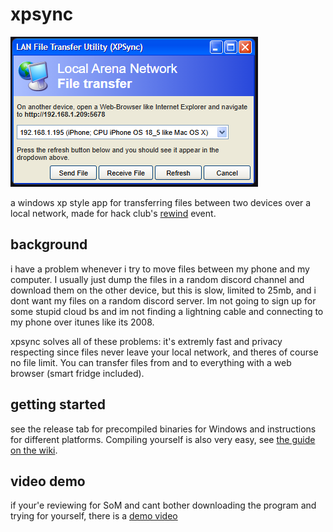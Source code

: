 # xpsync
![program screenshot](https://raw.githubusercontent.com/axellse/xpsync/refs/heads/main/screenshot.png)

a windows xp style app for transferring files between two devices over a local network, made for hack club's [rewind](https://rewind.hackclub.com/) event.
## background
i have a problem whenever i try to move files between my phone and my computer. I usually just dump the files in a random discord channel and download them on the other device, but this is slow, limited to 25mb, and i dont want my files on a random discord server. Im not going to sign up for some stupid cloud bs and im not finding a lightning cable and connecting to my phone over itunes like its 2008.

xpsync solves all of these problems: it's extremly fast and privacy respecting since files never leave your local network, and theres of course no file limit. You can transfer files from and to everything with a web browser (smart fridge included).
## getting started
see the release tab for precompiled binaries for Windows and instructions for different platforms. Compiling yourself is also very easy, see [the guide on the wiki](https://github.com/axellse/xpsync/wiki/Compiling-xpsync-yourself).
## video demo
if your'e reviewing for SoM and cant bother downloading the program and trying for yourself, there is a [demo video](https://cd.axell.me/p/xpsync_demo.mp4)
